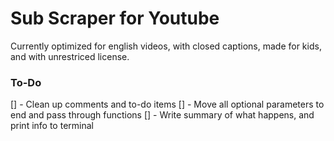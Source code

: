 # Sub Scraper for Youtube
Currently optimized for english videos, with closed captions, made for kids, and with unrestriced license.

### To-Do
[] - Clean up comments and to-do items
[] - Move all optional parameters to end and pass through functions
[] - Write summary of what happens, and print info to terminal
